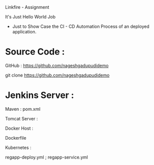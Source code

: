 Linkfire - Assignment

It's Just Hello World Job 
- Just to Show Case the CI - CD Automation Process of an deployed application.

Source Code :
==============

GitHub : https://github.com/nageshgadupudidemo

git clone https://github.com/nageshgadupudidemo


Jenkins Server :
=================

 

Maven : pom.xml

Tomcat Server :

Docker Host :

Dockerfile


Kubernetes :

regapp-deploy.yml ; regapp-service.yml
